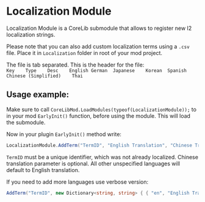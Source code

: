 # Localization Module
Localization Module is a CoreLib submodule that allows to register new I2 localization strings.

Please note that you can also add custom localization terms using a `.csv` file. Place it in `Localization` folder in root of your mod project.

The file is tab separated. This is the header for the file:<br>
`Key	Type	Desc	English	German	Japanese	Korean	Spanish	Chinese	(Simplified)	Thai`

## Usage example:
Make sure to call `CoreLibMod.LoadModules(typeof(LocalizationModule));` to in your mod `EarlyInit()` function, before using the module. This will load the submodule.

Now in your plugin `EarlyInit()` method write:
```cs
LocalizationModule.AddTerm("TermID", "English Translation", "Chinese Translation");
```
`TermID` must be a unique identifier, which was not already localized. Chinese translation parameter is optional. All other unspecified languages will default to English translation.

If you need to add more languages use verbose version:
```cs
AddTerm("TermID", new Dictionary<string, string> { { "en", "English Translation" }, { "zh-CN", "Chinese Translation" }, /*...*/ });
```
